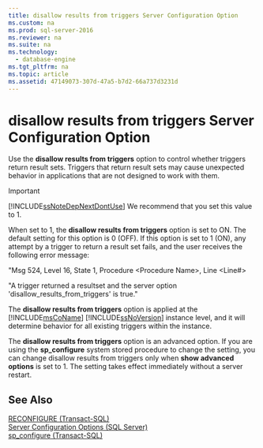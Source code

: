 ```yaml
---
title: disallow results from triggers Server Configuration Option
ms.custom: na
ms.prod: sql-server-2016
ms.reviewer: na
ms.suite: na
ms.technology: 
  - database-engine
ms.tgt_pltfrm: na
ms.topic: article
ms.assetid: 47149073-307d-47a5-b7d2-66a737d3231d
---
```

# disallow results from triggers Server Configuration Option
  Use the **disallow results from triggers** option to control whether triggers return result sets. Triggers that return result sets may cause unexpected behavior in applications that are not designed to work with them.  
  
> [!IMPORTANT]  
>  [!INCLUDE[ssNoteDepNextDontUse](../../Token/Other/ssNoteDepNextDontUse_md.md)] We recommend that you set this value to 1.  
  
 When set to 1, the **disallow results from triggers** option is set to ON. The default setting for this option is 0 \(OFF\). If this option is set to 1 \(ON\), any attempt by a trigger to return a result set fails, and the user receives the following error message:  
  
 "Msg 524, Level 16, State 1, Procedure \<Procedure Name\>, Line \<Line\#\>  
  
 "A trigger returned a resultset and the server option 'disallow\_results\_from\_triggers' is true."  
  
 The **disallow results from triggers** option is applied at the [!INCLUDE[msCoName](../../Token/Other/msCoName_md.md)] [!INCLUDE[ssNoVersion](../../Token/Other/ssNoVersion_md.md)] instance level, and it will determine behavior for all existing triggers within the instance.  
  
 The **disallow results from triggers** option is an advanced option. If you are using the **sp\_configure** system stored procedure to change the setting, you can change disallow results from triggers only when **show advanced options** is set to 1. The setting takes effect immediately without a server restart.  
  
## See Also  
 [RECONFIGURE &#40;Transact-SQL&#41;](../Topic/RECONFIGURE%20\(Transact-SQL\).md)   
 [Server Configuration Options &#40;SQL Server&#41;](../../Topics/TopicNameNotContainA/Server-Configuration-Options--SQL-Server-.md)   
 [sp_configure &#40;Transact-SQL&#41;](../Topic/sp_configure%20\(Transact-SQL\).md)  
  
  